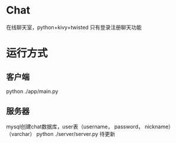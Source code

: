 # Chat
在线聊天室，python+kivy+twisted
只有登录注册聊天功能
# 运行方式
## 客户端
python ./app/main.py
## 服务器
mysql创建chat数据库，user表（username， password， nickname）（varchar）
python ./server/server.py
待更新
